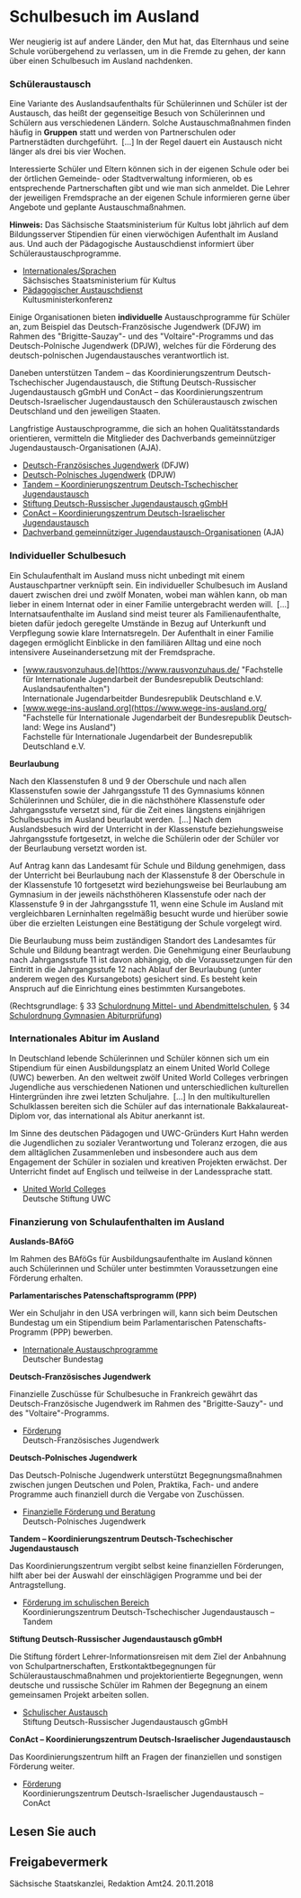 # Schulbesuch im Ausland

Wer neugierig ist auf andere Länder, den Mut hat, das Elternhaus und seine Schule vorübergehend zu verlassen, um in die Fremde zu gehen, der kann über einen Schulbesuch im Ausland nachdenken.

### Schüleraustausch

Eine Variante des Auslandsaufenthalts für Schülerinnen und Schüler ist der Austausch, das heißt der gegenseitige Besuch von Schülerinnen und Schülern aus verschiedenen Ländern. Solche Austauschmaßnahmen finden häufig in **Gruppen** statt und werden von Partnerschulen oder Partnerstädten durchgeführt. [...]  In der Regel dauert ein Austausch nicht länger als drei bis vier Wochen.

Interessierte Schüler und Eltern können sich in der eigenen Schule oder bei der örtlichen Gemeinde- oder Stadtverwaltung informieren, ob es entsprechende Partnerschaften gibt und wie man sich anmeldet. Die Lehrer der jeweiligen Fremdsprache an der eigenen Schule informieren gerne über Angebote und geplante Austauschmaßnahmen.

**Hinweis:** Das Sächsische Staatsministerium für Kultus lobt jährlich auf dem Bildungsserver Stipendien für einen vierwöchigen Aufenthalt im Ausland aus. Und auch der Pädagogische Austauschdienst informiert über Schüleraustauschprogramme.

* [Internationales/Sprachen](http://www.schule.sachsen.de/1741.htm "Staatsministerium für Kultus: Internationales/Sprachen")  
   Sächsisches Staatsministerium für Kultus
* [Pädagogischer Austauschdienst](https://www.kmk-pad.org/ "Kultusministerkonferenz: Pädagogischer Austauschdienst")  
  Kultusministerkonferenz

Einige Organisationen bieten **individuelle** Austauschprogramme für Schüler an, zum Beispiel das Deutsch-Französische Jugendwerk (DFJW) im Rahmen des "Brigitte-Sauzay"- und des "Voltaire"-Programms und das Deutsch-Polnische Jugendwerk (DPJW), welches für die Förderung des deutsch-polnischen Jugendaustausches verantwortlich ist.

Daneben unterstützen Tandem – das Koordinierungszentrum Deutsch-Tschechischer Jugendaustausch, die Stiftung Deutsch-Russischer Jugendaustausch gGmbH und ConAct – das Koordinierungszentrum Deutsch-Israelischer Jugendaustausch den Schüleraustausch zwischen Deutschland und den jeweiligen Staaten.

Langfristige Austauschprogramme, die sich an hohen Qualitätsstandards orientieren, vermitteln die Mitglieder des Dachverbands gemeinnütziger Jugendaustausch-Organisationen (AJA).

* [Deutsch-Französisches Jugendwerk](https://www.dfjw.org/schueleraustausch "Deutsch-Französisches Jugendwerk: Rubrik \"Schüleraustausch\"") (DFJW)
* [Deutsch-Polnisches Jugendwerk](http://www.dpjw.org/ "Deutsch-Französisches Jugendwerk") (DPJW)
* [Tandem – Koordinierungszentrum Deutsch-Tschechischer Jugendaustausch](http://www.tandem-org.de/ "Deutsch-Tschechischer Jugendaustausch: Tandem")
* [Stiftung Deutsch-Russischer Jugendaustausch gGmbH](https://www.stiftung-drja.de/ "Stiftung Deutsch-Russischer Jugendaustausch gGmbH")
* [ConAct – Koordinierungszentrum Deutsch-Israelischer Jugendaustausch](http://web.conact-org.de/ "Koordinierungszentrum Deutsch-Israelischer Jugendaustausch")
* [Dachverband gemeinnütziger Jugendaustausch-Organisationen](http://www.aja-org.de/ "Arbeitskreis gemeinnütziger Jugendaustausch in Deutschland") (AJA)

### Individueller Schulbesuch

Ein Schulaufenthalt im Ausland muss nicht unbedingt mit einem Austauschpartner verknüpft sein. Ein individueller Schulbesuch im Ausland dauert zwischen drei und zwölf Monaten, wobei man wählen kann, ob man lieber in einem Internat oder in einer Familie untergebracht werden will. [...]  Internatsaufenthalte im Ausland sind meist teurer als Familienaufenthalte, bieten dafür jedoch geregelte Umstände in Bezug auf Unterkunft und Verpflegung sowie klare Internatsregeln. Der Aufenthalt in einer Familie dagegen ermöglicht Einblicke in den familiären Alltag und eine noch intensivere Auseinandersetzung mit der Fremdsprache.

* [www.rausvonzuhaus.de](https://www.rausvonzuhaus.de/ "Fachstelle für Internationale Jugendarbeit der Bundesrepublik Deutschland: Auslandsaufenthalten")  
  Internationale Jugendarbeitder Bundesrepublik Deutschland e.V.
* [www.wege-ins-ausland.org](https://www.wege-ins-ausland.org/ "Fach­stel­le für Inter­na­tio­na­le Jugend­ar­beit der Bun­des­re­pu­blik Deutsch­land: Wege ins Ausland")  
  Fachstelle für Internationale Jugendarbeit der Bundesrepublik Deutschland e.V.

**Beurlaubung**

Nach den Klassenstufen 8 und 9 der Oberschule und nach allen Klassenstufen sowie der Jahrgangsstufe 11 des Gymnasiums können Schülerinnen und Schüler, die in die nächsthöhere Klassenstufe oder Jahrgangsstufe versetzt sind, für die Zeit eines längstens einjährigen Schulbesuchs im Ausland beurlaubt werden. [...]  Nach dem Auslandsbesuch wird der Unterricht in der Klassenstufe beziehungsweise Jahrgangsstufe fortgesetzt, in welche die Schülerin oder der Schüler vor der Beurlaubung versetzt worden ist.

Auf Antrag kann das Landesamt für Schule und Bildung genehmigen, dass der Unterricht bei Beurlaubung nach der Klassenstufe 8 der Oberschule in der Klassenstufe 10 fortgesetzt wird beziehungsweise bei Beurlaubung am Gymnasium in der jeweils nächsthöheren Klassenstufe oder nach der Klassenstufe 9 in der Jahrgangsstufe 11, wenn eine Schule im Ausland mit vergleichbaren Lerninhalten regelmäßig besucht wurde und hierüber sowie über die erzielten Leistungen eine Bestätigung der Schule vorgelegt wird.

Die Beurlaubung muss beim zuständigen Standort des Landesamtes für Schule und Bildung beantragt werden. Die Genehmigung einer Beurlaubung nach Jahrgangsstufe 11 ist davon abhängig, ob die Voraussetzungen für den Eintritt in die Jahrgangsstufe 12 nach Ablauf der Beurlaubung (unter anderem wegen des Kursangebots) gesichert sind. Es besteht kein Anspruch auf die Einrichtung eines bestimmten Kursangebotes.

(Rechtsgrundlage: § 33 [Schulordnung Mittel- und Abendmittelschulen](https://www.revosax.sachsen.de/vorschrift/12053 "Schulordnung Mittel- und Abendmittelschulen (REVOSax)"), § 34 [Schulordnung Gymnasien Abiturprüfung](https://www.revosax.sachsen.de/vorschrift/12517 "Verordnung des Sächsischen Staatsministeriums für Kultus über allgemeinbildende Gymnasien und die Abiturprüfung im Freistaat Sachsen"))

### Internationales Abitur im Ausland

In Deutschland lebende Schülerinnen und Schüler können sich um ein Stipendium für einen Ausbildungsplatz an einem United World College (UWC) bewerben. An den weltweit zwölf United World Colleges verbringen Jugendliche aus verschiedenen Nationen und unterschiedlichen kulturellen Hintergründen ihre zwei letzten Schuljahre. [...]  In den multikulturellen Schulklassen bereiten sich die Schüler auf das internationale Bakkalaureat-Diplom vor, das international als Abitur anerkannt ist.

Im Sinne des deutschen Pädagogen und UWC-Gründers Kurt Hahn werden die Jugendlichen zu sozialer Verantwortung und Toleranz erzogen, die aus dem alltäglichen Zusammenleben und insbesondere auch aus dem Engagement der Schüler in sozialen und kreativen Projekten erwächst. Der Unterricht findet auf Englisch und teilweise in der Landessprache statt.

* [United World Colleges](https://uwc.de/ "United World Colleges: Deutsche Stiftung UWC / UWC Network Deutschland e.V.")  
  Deutsche Stiftung UWC

### Finanzierung von Schulaufenthalten im Ausland

**Auslands-BAföG**

Im Rahmen des BAföGs für Ausbildungsaufenthalte im Ausland können auch Schülerinnen und Schüler unter bestimmten Voraussetzungen eine Förderung erhalten.

**Parlamentarisches Patenschaftsprogramm (PPP)**

Wer ein Schuljahr in den USA verbringen will, kann sich beim Deutschen Bundestag um ein Stipendium beim Parlamentarischen Patenschafts-Programm (PPP) bewerben.

* [Internationale Austauschprogramme](http://www.bundestag.de/ppp "Deutscher Bundestag: Parlamentarisches Patenschafts-Programm")  
   Deutscher Bundestag

**Deutsch-Französisches Jugendwerk**

Finanzielle Zuschüsse für Schulbesuche in Frankreich gewährt das Deutsch-Französische Jugendwerk im Rahmen des "Brigitte-Sauzy"- und des "Voltaire"-Programms.

* [Förderung](https://www.dfjw.org/programme-aus-und-fortbildungen.html "Deutsch-Französisches Jugendwerk: Rubrik \"Programme & Aus- und Fortbildungen\"")  
   Deutsch-Französisches Jugendwerk

**Deutsch-Polnisches Jugendwerk**

Das Deutsch-Polnische Jugendwerk unterstützt Begegnungsmaßnahmen zwischen jungen Deutschen und Polen, Praktika, Fach- und andere Programme auch finanziell durch die Vergabe von Zuschüssen.

* [Finanzielle Förderung und Beratung](https://www.dpjw.org/projektfoerderung/ "Deutsch-Polnisches Jugendwerk: Rubrik \"Projektförderung\"")  
   Deutsch-Polnisches Jugendwerk

**Tandem – Koordinierungszentrum Deutsch-Tschechischer Jugendaustausch**

Das Koordinierungszentrum vergibt selbst keine finanziellen Förderungen, hilft aber bei der Auswahl der einschlägigen Programme und bei der Antragstellung.

* [Förderung im schulischen Bereich](http://www.tandem-org.de/foerderung/schulisch.html "Koordinierungszentrum Deutsch-Tschechischer Jugendaustausch: Tandem")  
   Koordinierungszentrum Deutsch-Tschechischer Jugendaustausch – Tandem

**Stiftung Deutsch-Russischer Jugendaustausch gGmbH**

Die Stiftung fördert Lehrer-Informationsreisen mit dem Ziel der Anbahnung von Schulpartnerschaften, Erstkontaktbegegnungen für Schüleraustauschmaßnahmen und projektorientierte Begegnungen, wenn deutsche und russische Schüler im Rahmen der Begegnung an einem gemeinsamen Projekt arbeiten sollen.

* [Schulischer Austausch](https://www.stiftung-drja.de/de/organisieren/forderantrag-stellen/im-schulischen-rahmen.html "Stiftung Deutsch-Russischer Jugendaustausch gGmbH: Bereich \"Förderung des schulischen Austauschs\" ")  
   Stiftung Deutsch-Russischer Jugendaustausch gGmbH

**ConAct – Koordinierungszentrum Deutsch-Israelischer Jugendaustausch**

Das Koordinierungszentrum hilft an Fragen der finanziellen und sonstigen Förderung weiter.

* [Förderung](http://www.conact-org.de/foerderung/ "Koordinierungszentrum Deutsch-Israelischer Jugendaustausch: Rubrik \"Förderung\"")  
   Koordinierungszentrum Deutsch-Israelischer Jugendaustausch – ConAct

## Lesen Sie auch

## Freigabevermerk

Sächsische Staatskanzlei, Redaktion Amt24. 20.11.2018
